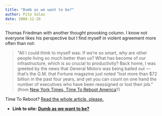 ```yaml
---
title: "Dumb as we want to be?"
author: Pito Salas
date: 2008-12-26
---
```


Thomas Friedman with another thought provoking column. I know not everyone
likes his perspective but I find myself in violent agreement more often than
not:

> "All I could think to myself was: If we’re so smart, why are other people
> living so much better than us? What has become of our infrastructure, which
> is so crucial to productivity? Back home, I was greeted by the news that
> General Motors was being bailed out — that’s the G.M. that Fortune magazine
> just noted “lost more than $72 billion in the past four years, and yet you
> can count on one hand the number of executives who have been reassigned or
> lost their job.” (from [New York Times, Time To Reboot
> America](<http://www.nytimes.com/2008/12/24/opinion/24friedman.html?_r=1&ref=todayspaper>)?)

Time To Reboot? [Read the whole article, please.  
](<http://www.nytimes.com/2008/12/24/opinion/24friedman.html?_r=1&ref=todayspaper>)


* **Link to site:** **[Dumb as we want to be?](None)**
